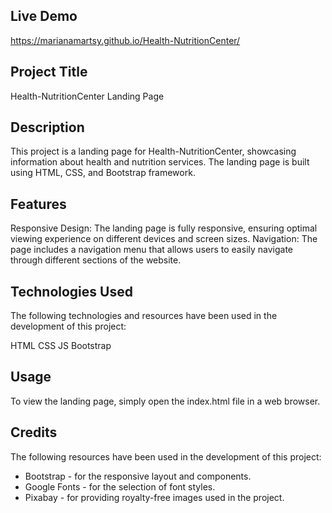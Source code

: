 ## Live Demo

https://marianamartsy.github.io/Health-NutritionCenter/

## Project Title

Health-NutritionCenter Landing Page

## Description

This project is a landing page for Health-NutritionCenter, showcasing information about health and nutrition services. 
The landing page is built using HTML, CSS, and Bootstrap framework.

## Features

Responsive Design: The landing page is fully responsive, ensuring optimal viewing experience on different devices and screen sizes.
Navigation: The page includes a navigation menu that allows users to easily navigate through different sections of the website.

## Technologies Used

The following technologies and resources have been used in the development of this project:

HTML
CSS
JS
Bootstrap 

## Usage

To view the landing page, simply open the index.html file in a web browser.

## Credits

The following resources have been used in the development of this project:

- Bootstrap - for the responsive layout and components.
- Google Fonts - for the selection of font styles.
- Pixabay - for providing royalty-free images used in the project.
